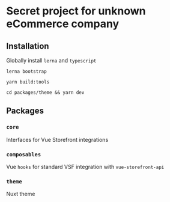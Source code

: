 # Secret project for unknown eCommerce company

## Installation
Globally install `lerna` and `typescript`

```
lerna bootstrap
```

```
yarn build:tools
```

```
cd packages/theme && yarn dev
```

## Packages

### `core`

Interfaces for Vue Storefront integrations

### `composables`

Vue `hooks` for standard VSF integration with `vue-storefront-api`

### `theme`

Nuxt theme